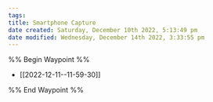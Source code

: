 ```yaml
---
tags: 
title: Smartphone Capture
date created: Saturday, December 10th 2022, 5:13:49 pm
date modified: Wednesday, December 14th 2022, 3:33:55 pm
---
```

%% Begin Waypoint %%
- [[2022-12-11--11-59-30]]

%% End Waypoint %%
